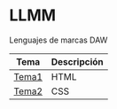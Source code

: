 # LLMM

Lenguajes de marcas DAW

Tema  | Descripción
-----------|--------------
 [Tema1](/Tema1/README.md)         | HTML
 [Tema2](/Tema2/readme.md)         | CSS 
